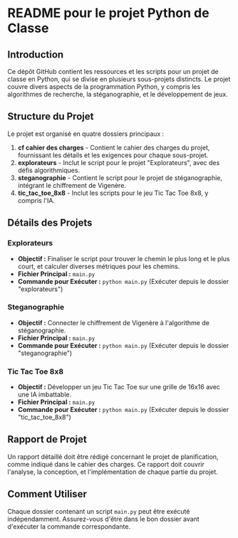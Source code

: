 
# README pour le projet Python de Classe

## Introduction

Ce dépôt GitHub contient les ressources et les scripts pour un projet de classe en Python, qui se divise en plusieurs sous-projets distincts. Le projet couvre divers aspects de la programmation Python, y compris les algorithmes de recherche, la stéganographie, et le développement de jeux.

## Structure du Projet

Le projet est organisé en quatre dossiers principaux :

1. **cf cahier des charges** - Contient le cahier des charges du projet, fournissant les détails et les exigences pour chaque sous-projet.
2. **explorateurs** - Inclut le script pour le projet "Explorateurs", avec des défis algorithmiques.
3. **steganographie** - Contient le script pour le projet de stéganographie, intégrant le chiffrement de Vigenère.
4. **tic_tac_toe_8x8** - Inclut les scripts pour le jeu Tic Tac Toe 8x8, y compris l'IA.

## Détails des Projets

### Explorateurs

- **Objectif :** Finaliser le script pour trouver le chemin le plus long et le plus court, et calculer diverses métriques pour les chemins.
- **Fichier Principal :** `main.py`
- **Commande pour Exécuter :** `python main.py` (Exécuter depuis le dossier "explorateurs")

### Steganographie

- **Objectif :** Connecter le chiffrement de Vigenère à l'algorithme de stéganographie.
- **Fichier Principal :** `main.py`
- **Commande pour Exécuter :** `python main.py` (Exécuter depuis le dossier "steganographie")

### Tic Tac Toe 8x8

- **Objectif :** Développer un jeu Tic Tac Toe sur une grille de 16x16 avec une IA imbattable.
- **Fichier Principal :** `main.py`
- **Commande pour Exécuter :** `python main.py` (Exécuter depuis le dossier "tic_tac_toe_8x8")

## Rapport de Projet

Un rapport détaillé doit être rédigé concernant le projet de planification, comme indiqué dans le cahier des charges. Ce rapport doit couvrir l'analyse, la conception, et l'implémentation de chaque partie du projet.

## Comment Utiliser

Chaque dossier contenant un script `main.py` peut être exécuté indépendamment. Assurez-vous d'être dans le bon dossier avant d'exécuter la commande correspondante.

